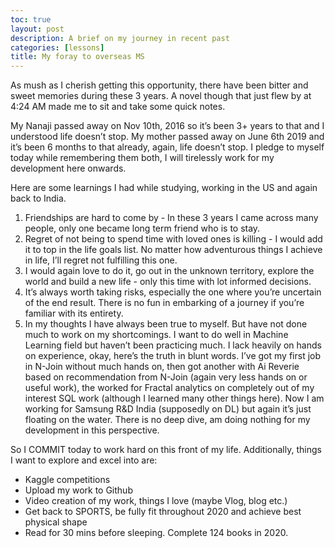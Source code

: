 ```yaml
---
toc: true
layout: post
description: A brief on my journey in recent past
categories: [lessons]
title: My foray to overseas MS
---
```


As mush as I cherish getting this opportunity, there have been bitter and sweet memories during these 3 years. A novel though that just flew by at 4:24 AM made me to sit and take some quick notes.

My Nanaji passed away on Nov 10th, 2016 so it’s been 3+ years to that and I understood life doesn’t stop. My mother passed away on June 6th 2019 and it’s been 6 months to that already, again, life doesn’t stop. I pledge to myself today while remembering them both, I will tirelessly work for my development here onwards.

Here are some learnings I had while studying, working in the US and again back to India.

1. Friendships are hard to come by - In these 3 years I came across many people, only one became long term friend who is to stay.
2. Regret of not being to spend time with loved ones is killing - I would add it to top in the life goals list. No matter how adventurous things I achieve in life, I’ll regret not fulfilling this one.
3. I would again love to do it, go out in the unknown territory, explore the world and build a new life - only this time with lot informed decisions.
4. It’s always worth taking risks, especially the one where you’re uncertain of the end result. There is no fun in embarking of a journey if you’re familiar with its entirety.
5. In my thoughts I have always been true to myself. But have not done much to work on my shortcomings. I want to do well in Machine Learning field but haven’t been practicing much. I lack heavily on hands on experience, okay, here’s the truth in blunt words. I’ve got my first job in N-Join without much hands on, then got another with Ai Reverie based on recommendation from N-Join (again very less hands on or useful work), the worked for Fractal analytics on completely out of my interest SQL work (although I learned many other things here). Now I am working for Samsung R&D India (supposedly on DL) but again it’s just floating on the water. There is no deep dive, am doing nothing for my development in this perspective.

So I COMMIT today to work hard on this front of my life. Additionally, things I want to explore and excel into are:
- Kaggle competitions
- Upload my work to Github
- Video creation of my work, things I love (maybe Vlog, blog etc.)
- Get back to SPORTS, be fully fit throughout 2020 and achieve best physical shape
- Read for 30 mins before sleeping. Complete 124 books in 2020.
